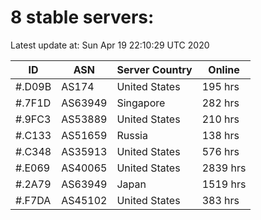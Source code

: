 # 8 stable servers:

Latest update at: Sun Apr 19 22:10:29 UTC 2020

| ID | ASN | Server Country | Online |
| -- | --- | -------------- | ------ |
| #.D09B | AS174 | United States | 195 hrs |
| #.7F1D | AS63949 | Singapore | 282 hrs |
| #.9FC3 | AS53889 | United States | 210 hrs |
| #.C133 | AS51659 | Russia | 138 hrs |
| #.C348 | AS35913 | United States | 576 hrs |
| #.E069 | AS40065 | United States | 2839 hrs |
| #.2A79 | AS63949 | Japan | 1519 hrs |
| #.F7DA | AS45102 | United States | 383 hrs |

